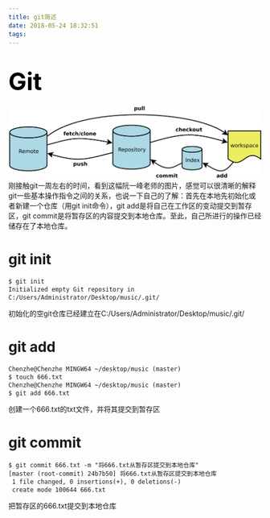 ```yaml
---
title: git简述
date: 2018-05-24 18:32:51
tags:
---
```

# <font color=black size=8>Git</font>
![](https://raw.githubusercontent.com/chenzhe512/blog-generator/master/image/git.png)
刚接触git一周左右的时间，看到这幅阮一峰老师的图片，感觉可以很清晰的解释git一些基本操作指令之间的关系，也说一下自己的了解：首先在本地先初始化或者新建一个仓库（用git init命令），git add是将自己在工作区的变动提交到暂存区，git commit是将暂存区的内容提交到本地仓库。至此，自己所进行的操作已经储存在了本地仓库。
# git init
```
$ git init
Initialized empty Git repository in C:/Users/Administrator/Desktop/music/.git/
```
初始化的空git仓库已经建立在C:/Users/Administrator/Desktop/music/.git/
# git add
```
Chenzhe@Chenzhe MINGW64 ~/desktop/music (master)
$ touch 666.txt
Chenzhe@Chenzhe MINGW64 ~/desktop/music (master)
$ git add 666.txt
```
创建一个666.txt的txt文件，并将其提交到暂存区
# git commit
```
$ git commit 666.txt -m "将666.txt从暂存区提交到本地仓库"
[master (root-commit) 24b7b50] 将666.txt从暂存区提交到本地仓库
 1 file changed, 0 insertions(+), 0 deletions(-)
 create mode 100644 666.txt
```
把暂存区的666.txt提交到本地仓库